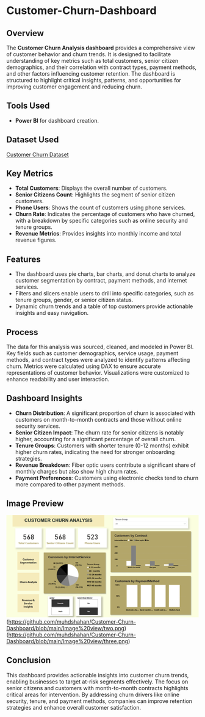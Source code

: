 # Customer-Churn-Dashboard

## Overview
The **Customer Churn Analysis dashboard** provides a comprehensive view of customer behavior and churn trends. It is designed to facilitate understanding of key metrics such as total customers, senior citizen demographics, and their correlation with contract types, payment methods, and other factors influencing customer retention. The dashboard is structured to highlight critical insights, patterns, and opportunities for improving customer engagement and reducing churn.

## Tools Used
- **Power BI** for dashboard creation.

## Dataset Used
<a href="https://github.com/muhdshahan/PJ5-Students-Admission-Report/blob/main/student_admission_record_dirty.csv">Customer Churn Dataset</a>

## Key Metrics
- **Total Customers**: Displays the overall number of customers.
- **Senior Citizens Count**: Highlights the segment of senior citizen customers.
- **Phone Users**: Shows the count of customers using phone services.
- **Churn Rate**: Indicates the percentage of customers who have churned, with a breakdown by specific categories such as online security and tenure groups.
- **Revenue Metrics**: Provides insights into monthly income and total revenue figures.

## Features
- The dashboard uses pie charts, bar charts, and donut charts to analyze customer segmentation by contract, payment methods, and internet services.
- Filters and slicers enable users to drill into specific categories, such as tenure groups, gender, or senior citizen status.
- Dynamic churn trends and a table of top customers provide actionable insights and easy navigation.

## Process
The data for this analysis was sourced, cleaned, and modeled in Power BI. Key fields such as customer demographics, service usage, payment methods, and contract types were analyzed to identify patterns affecting churn. Metrics were calculated using DAX to ensure accurate representations of customer behavior. Visualizations were customized to enhance readability and user interaction.

## Dashboard Insights
- **Churn Distribution**: A significant proportion of churn is associated with customers on month-to-month contracts and those without online security services.
- **Senior Citizen Impact**: The churn rate for senior citizens is notably higher, accounting for a significant percentage of overall churn.
- **Tenure Groups**: Customers with shorter tenure (0-12 months) exhibit higher churn rates, indicating the need for stronger onboarding strategies.
- **Revenue Breakdown**: Fiber optic users contribute a significant share of monthly charges but also show high churn rates.
- **Payment Preferences**: Customers using electronic checks tend to churn more compared to other payment methods.

## Image Preview
![Dashboard View](https://github.com/muhdshahan/Customer-Churn-Dashboard/blob/main/Image%20view/one.png) (https://github.com/muhdshahan/Customer-Churn-Dashboard/blob/main/Image%20view/two.png) (https://github.com/muhdshahan/Customer-Churn-Dashboard/blob/main/Image%20view/three.png)

## Conclusion
This dashboard provides actionable insights into customer churn trends, enabling businesses to target at-risk segments effectively. The focus on senior citizens and customers with month-to-month contracts highlights critical areas for intervention. By addressing churn drivers like online security, tenure, and payment methods, companies can improve retention strategies and enhance overall customer satisfaction.
